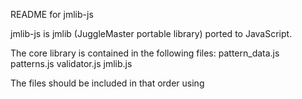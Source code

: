 README for jmlib-js

jmlib-js is jmlib (JuggleMaster portable library) ported to JavaScript.

The core library is contained in the following files:
pattern_data.js
patterns.js
validator.js
jmlib.js

The files should be included in that order using <script> tags.

An example implementation using canvas is included in the file
jugglemaster.html. It expects the arguments site to set the
siteswap and style to set the style (to one of the standard
styles, i.e Normal, Reverse, Mills Mess, ...). 


BROWSER COMPATIBILITY

The core library does not rely on client-side JavaScript extensions and should work
with any browser with a JavaScript 1.5 compliant interpreter. The included example
uses the canvas tag, so it will only work in browsers that support it, this includes:

- Opera 9 (tested in Windows and in Mac OS X)
- Firefox 1.5 (tested in Windows and in Mac OS X)
- Safari (Mac OS X 10.4)
- Internet Explorer 6 using excanvas to simulate canvas functionality.

Any speed issues are mostly due to the drawing of lines using the canvas tag, and
can probably be optimized for a specific browser if necessary.


Per Johan Groland (per AT akafugu.jp)

